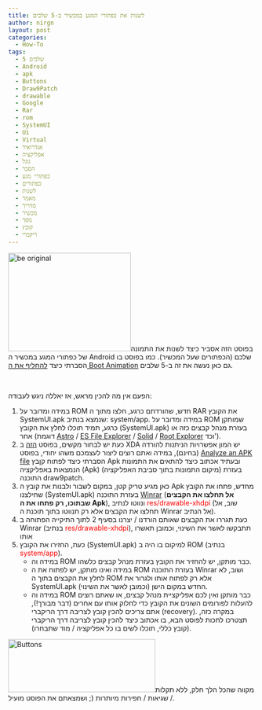 ```yaml
---
title: לשנות את כפתורי המגע במכשיר ב-5 שלבים
author: nirgn
layout: post
categories:
  - How-To
tags:
  - 5 שלבים
  - Android
  - apk
  - Buttons
  - Draw9Patch
  - drawable
  - Google
  - Rar
  - rom
  - SystemUI
  - Ui
  - Virtual
  - אנדרואיד
  - אפליקציה
  - גוגל
  - הסבר
  - כפתורי מגע
  - כפתורים
  - לשנות
  - מאמר
  - מדריך
  - מכשיר
  - מסך
  - קובץ
  - ריקברי
---
```

[<img class="alignleft wp-image-947" src="http://www.lifelongstudent.net/wp-content/uploads/2012/11/beOriginal.jpg" alt="be original" width="250" height="200" srcset="http://www.lifelongstudent.net/wp-content/uploads/2012/11/beOriginal.jpg 640w, http://www.lifelongstudent.net/wp-content/uploads/2012/11/beOriginal-300x240.jpg 300w" sizes="(max-width: 250px) 100vw, 250px" />](http://www.lifelongstudent.net/wp-content/uploads/2012/11/beOriginal.jpg)בפוסט הזה אסביר כיצד לשנות את התמונה של כפתורי המגע במכשיר ה Android שלכם (הכפתורים שעל המכשיר). כמו בפוסט בו הסברתי כיצד <a title="ליצור Boot animation ב-5 שלבים" href="http://www.lifelongstudent.net/2012/04/%d7%9c%d7%99%d7%a6%d7%95%d7%a8-boot-animation-%d7%91-5-%d7%a9%d7%9c%d7%91%d7%99%d7%9d/" target="_blank">להחליף את ה Boot Animation</a> גם כאן נעשה את זה ב-5 שלבים.

<!--more-->

&nbsp;

הפעם אין מה להכין מראש, אז יאללה ניגש לעבודה:

  1. במידה ומדובר על ROM חדש, שהורדתם כרגע, חלצו מתוך ה RAR את הקובץ SystemUI.apk שנמצא בנתיב: system/app. במידה ומדובר על ROM שמותקן כרגע, תמיד תוכלו לחלץ את הקובץ (SystemUI.apk) בעזרת מנהל קבצים כזה או אחר (דוגמת <a href="https://play.google.com/store/apps/details?id=com.metago.astro&hl=en" target="_blank">Astro</a> / <a href="https://play.google.com/store/apps/details?id=com.estrongs.android.pop" target="_blank">ES File Explorer</a> / <a href="https://play.google.com/store/apps/details?id=pl.solidexplorer" target="_blank">Solid</a> / <a href="https://play.google.com/store/apps/details?id=com.speedsoftware.explorer&hl=en" target="_blank">Root Explorer</a> וכד').
  2. כעת יש לבחור מקשים, בפוסט <a href="http://forum.xda-developers.com/galaxy-nexus/themes-apps/softkeys-softkey-collection-t1413582" target="_blank">הזה</a> ב XDA יש המון אפשרויות הניתנות להורדה (בחינם), במידה ואתם רוצים ליצור לעצמכם משהו יחודי, בפוסט <a title="Analyze an Apk file" href="http://www.lifelongstudent.net/2012/06/848/" target="_blank">Analyze an APK file</a> הסברתי כיצד לפתוח קןבץ Apk ובעתיד אכתוב כיצד להתאים את התמונות הנמצאות באפליקציה (Apk) (מיקום התמונות בתוך סביבת האפליקציה) בעזרת התוכנה draw9patch.
  3. כאן מגיע טריק קטן, במקום לשבור ולבנות את קובץ ה Apk מחדש, פתחו את הקובץ שחילצנו (SystemUI.apk) בעזרת התוכנה <a href="http://www.rarlab.com/download.htm" target="_blank">Winrar</a> (**אל תחלצו את הקבצים שבתוכו, רק פתחו את ה Apk**), ונווטו לנתיב <span style="color: #ff0000;">res/drawable-xhdpi</span> (שוב, אל תחלצו את הקבצים אלא רק תנווטו בתוך תוכנת ה Winrar אל הנתיב).
  4. כעת תגררו את הקבצים שאותם הורדנו / יצרנו בסעיף 2 לתוך התיקייה הפתוחה ב Winrar (בנתיב <span style="color: #ff0000;">res/drawable-xhdpi</span>), תתבקשו לאשר את השינוי, וכמובן תאשרו אותו
  5. כעת, החזירו את הקובץ (SystemUI.apk) למיקום בו היה ב ROM (בנתיב <span style="color: #ff0000;">system/app</span>). 
      * במידה וה ROM כבר מותקן, יש להחזיר את הקובץ בעזרת מנהל קבצים כלשהו.
      * במידה ואינו מותקן, יש לפתוח את ה ROM בעזרת התוכנה Winrar ושוב, לא לחלץ את הקבצים בתוך ה ROM אלא רק לפתוח אותו ולגרור את SystemUI.apk החדש במקום הישן (וכמובן לאשר את השינוי).
      * במידה וה ROM כבר מותקן ואין לכם אפליקציית מנהל קבצים, או שאתם רוצים להעלות לפורומים השונים את הקובץ כדי לחלוק אותו עם אחרים (דבר מבורך!), אתם צריכים להכין קובץ לצריבה דרך הריקברי (recovery). במקרה כזה, תצטרכו לחכות לפוסט הבא, בו אכתוב כיצד להכין קובץ לצריבה דרך הריקברי (קובץ כללי, תוכלו לשים בו כל אפליקציה / מוד שתבחרו).

<img class="alignleft wp-image-948" src="http://www.lifelongstudent.net/wp-content/uploads/2012/11/Buttons.png" alt="Buttons" width="300" height="108" srcset="http://www.lifelongstudent.net/wp-content/uploads/2012/11/Buttons.png 640w, http://www.lifelongstudent.net/wp-content/uploads/2012/11/Buttons-300x107.png 300w" sizes="(max-width: 300px) 100vw, 300px" />מקווה שהכל הלך חלק, ללא תקלות / שגיאות / חפירות מיותרות (; ושמצאתם את הפוסט מועיל.